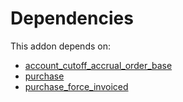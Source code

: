 # Dependencies

This addon depends on:

- [account_cutoff_accrual_order_base](../../../../odoo-bringout-oca-account-closing-account_cutoff_accrual_order_base)
- [purchase](../../../../../oca-ocb-core/odoo-bringout-oca-ocb-purchase)
- [purchase_force_invoiced](../../../../../oca-workflow-process/odoo-bringout-oca-purchase-workflow-purchase_force_invoiced)
